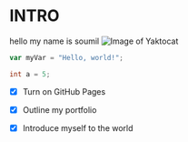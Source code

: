 # INTRO
hello my name is soumil
![Image of Yaktocat](https://octodex.github.com/images/yaktocat.png)

``` javascript
var myVar = "Hello, world!";
```
``` cpp
int a = 5;
```
- [x] Turn on GitHub Pages
- [x] Outline my portfolio
- [x] Introduce myself to the world

